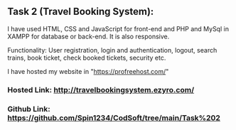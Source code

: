 ## Task 2 (Travel Booking System):

I have used HTML, CSS and JavaScript for front-end and PHP and MySql in XAMPP for database or back-end. It is also responsive.

Functionality: User registration, login and authentication, logout, search trains, book ticket, check booked tickets, security etc.

I have hosted my website in "https://profreehost.com/"

### Hosted Link: http://travelbookingsystem.ezyro.com/
### Github Link: https://github.com/Spin1234/CodSoft/tree/main/Task%202
